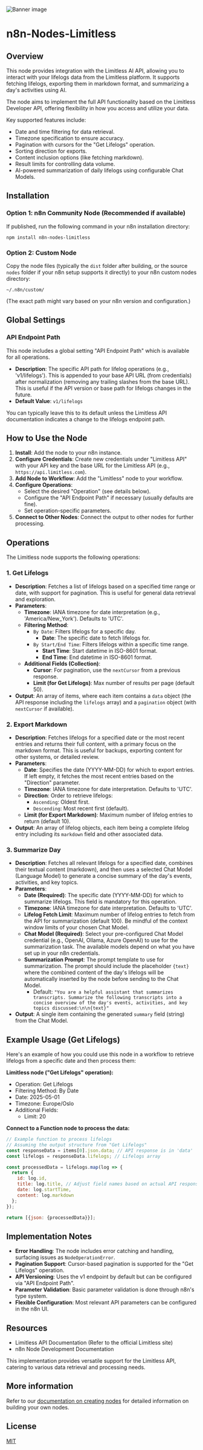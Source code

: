 ![Banner image](https://user-images.githubusercontent.com/10284570/173569848-c624317f-42b1-45a6-ab09-f0ea3c247648.png)

# n8n-Nodes-Limitless

## Overview

This node provides integration with the Limitless AI API, allowing you to interact with your lifelogs data from the Limitless platform. It supports fetching lifelogs, exporting them in markdown format, and summarizing a day's activities using AI.

The node aims to implement the full API functionality based on the Limitless Developer API, offering flexibility in how you access and utilize your data.

Key supported features include:
- Date and time filtering for data retrieval.
- Timezone specification to ensure accuracy.
- Pagination with cursors for the "Get Lifelogs" operation.
- Sorting direction for exports.
- Content inclusion options (like fetching markdown).
- Result limits for controlling data volume.
- AI-powered summarization of daily lifelogs using configurable Chat Models.

## Installation

### Option 1: n8n Community Node (Recommended if available)

If published, run the following command in your n8n installation directory:

```
npm install n8n-nodes-limitless
```

### Option 2: Custom Node

Copy the node files (typically the `dist` folder after building, or the source `nodes` folder if your n8n setup supports it directly) to your n8n custom nodes directory:

```
~/.n8n/custom/
```
(The exact path might vary based on your n8n version and configuration.)

## Global Settings

### API Endpoint Path

This node includes a global setting "API Endpoint Path" which is available for all operations.
*   **Description**: The specific API path for lifelog operations (e.g., 'v1/lifelogs'). This is appended to your base API URL (from credentials) after normalization (removing any trailing slashes from the base URL). This is useful if the API version or base path for lifelogs changes in the future.
*   **Default Value**: `v1/lifelogs`

You can typically leave this to its default unless the Limitless API documentation indicates a change to the lifelogs endpoint path.

## How to Use the Node

1.  **Install**: Add the node to your n8n instance.
2.  **Configure Credentials**: Create new credentials under "Limitless API" with your API key and the base URL for the Limitless API (e.g., `https://api.limitless.com`).
3.  **Add Node to Workflow**: Add the "Limitless" node to your workflow.
4.  **Configure Operations**:
    *   Select the desired "Operation" (see details below).
    *   Configure the "API Endpoint Path" if necessary (usually defaults are fine).
    *   Set operation-specific parameters.
5.  **Connect to Other Nodes**: Connect the output to other nodes for further processing.

## Operations

The Limitless node supports the following operations:

### 1. Get Lifelogs

*   **Description**: Fetches a list of lifelogs based on a specified time range or date, with support for pagination. This is useful for general data retrieval and exploration.
*   **Parameters**:
    *   **Timezone**: IANA timezone for date interpretation (e.g., 'America/New_York'). Defaults to 'UTC'.
    *   **Filtering Method**:
        *   `By Date`: Filters lifelogs for a specific day.
            *   **Date**: The specific date to fetch lifelogs for.
        *   `By Start/End Time`: Filters lifelogs within a specific time range.
            *   **Start Time**: Start datetime in ISO-8601 format.
            *   **End Time**: End datetime in ISO-8601 format.
    *   **Additional Fields (Collection)**:
        *   **Cursor**: For pagination, use the `nextCursor` from a previous response.
        *   **Limit (for Get Lifelogs)**: Max number of results per page (default 50).
*   **Output**: An array of items, where each item contains a `data` object (the API response including the `lifelogs` array) and a `pagination` object (with `nextCursor` if available).

### 2. Export Markdown

*   **Description**: Fetches lifelogs for a specified date or the most recent entries and returns their full content, with a primary focus on the markdown format. This is useful for backups, exporting content for other systems, or detailed review.
*   **Parameters**:
    *   **Date**: Specifies the date (YYYY-MM-DD) for which to export entries. If left empty, it fetches the most recent entries based on the "Direction" parameter.
    *   **Timezone**: IANA timezone for date interpretation. Defaults to 'UTC'.
    *   **Direction**: Order to retrieve lifelogs:
        *   `Ascending`: Oldest first.
        *   `Descending`: Most recent first (default).
    *   **Limit (for Export Markdown)**: Maximum number of lifelog entries to return (default 10).
*   **Output**: An array of lifelog objects, each item being a complete lifelog entry including its `markdown` field and other associated data.

### 3. Summarize Day

*   **Description**: Fetches all relevant lifelogs for a specified date, combines their textual content (markdown), and then uses a selected Chat Model (Language Model) to generate a concise summary of the day's events, activities, and key topics.
*   **Parameters**:
    *   **Date (Required)**: The specific date (YYYY-MM-DD) for which to summarize lifelogs. This field is mandatory for this operation.
    *   **Timezone**: IANA timezone for date interpretation. Defaults to 'UTC'.
    *   **Lifelog Fetch Limit**: Maximum number of lifelog entries to fetch from the API for summarization (default 100). Be mindful of the context window limits of your chosen Chat Model.
    *   **Chat Model (Required)**: Select your pre-configured Chat Model credential (e.g., OpenAI, Ollama, Azure OpenAI) to use for the summarization task. The available models depend on what you have set up in your n8n credentials.
    *   **Summarization Prompt**: The prompt template to use for summarization. The prompt should include the placeholder `{text}` where the combined content of the day's lifelogs will be automatically inserted by the node before sending to the Chat Model.
        *   Default: `"You are a helpful assistant that summarizes transcripts. Summarize the following transcripts into a concise overview of the day's events, activities, and key topics discussed:\n\n{text}"`
*   **Output**: A single item containing the generated `summary` field (string) from the Chat Model.

## Example Usage (Get Lifelogs)

Here's an example of how you could use this node in a workflow to retrieve lifelogs from a specific date and then process them:

**Limitless node ("Get Lifelogs" operation):**

*   Operation: Get Lifelogs
*   Filtering Method: By Date
*   Date: 2025-05-01
*   Timezone: Europe/Oslo
*   Additional Fields:
    *   Limit: 20

**Connect to a Function node to process the data:**

```javascript
// Example function to process lifelogs
// Assuming the output structure from "Get Lifelogs"
const responseData = items[0].json.data; // API response is in 'data'
const lifelogs = responseData.lifelogs; // Lifelogs array

const processedData = lifelogs.map(log => {
  return {
    id: log.id,
    title: log.title, // Adjust field names based on actual API response
    date: log.startTime,
    content: log.markdown
  };
});

return [{json: {processedData}}];
```

## Implementation Notes
*   **Error Handling**: The node includes error catching and handling, surfacing issues as `NodeOperationError`.
*   **Pagination Support**: Cursor-based pagination is supported for the "Get Lifelogs" operation.
*   **API Versioning**: Uses the v1 endpoint by default but can be configured via "API Endpoint Path".
*   **Parameter Validation**: Basic parameter validation is done through n8n's type system.
*   **Flexible Configuration**: Most relevant API parameters can be configured in the n8n UI.

## Resources
*   Limitless API Documentation (Refer to the official Limitless site)
*   n8n Node Development Documentation

This implementation provides versatile support for the Limitless API, catering to various data retrieval and processing needs.

## More information

Refer to our [documentation on creating nodes](https://docs.n8n.io/integrations/creating-nodes/) for detailed information on building your own nodes.

## License

[MIT](https://github.com/n8n-io/n8n-nodes-starter/blob/master/LICENSE.md)
